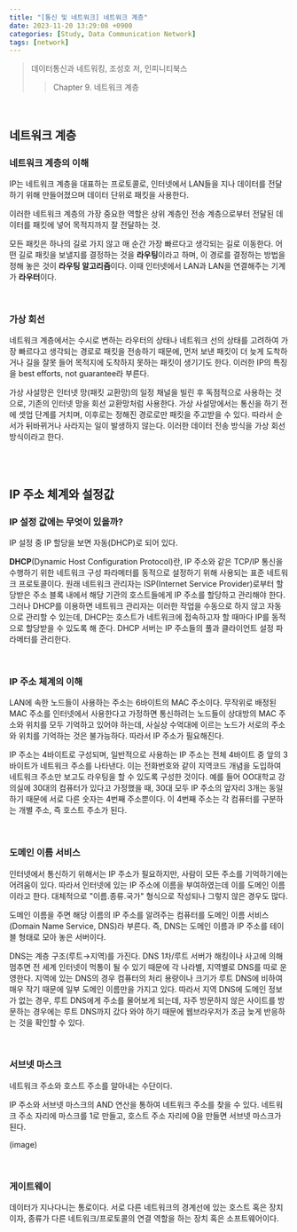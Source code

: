 ```yaml
---
title: "[통신 및 네트워크] 네트워크 계층"
date: 2023-11-20 13:29:08 +0900
categories: [Study, Data Communication Network]
tags: [network]
---
```


> 데이터통신과 네트워킹, 조성호 저, 인피니티북스
> 
> > Chapter 9. 네트워크 계층

<br>

## **네트워크 계층**

### **네트워크 계층의 이해**

IP는 네트워크 계층을 대표하는 프로토콜로, 인터넷에서 LAN들을 지나 데이터를 전달하기 위해 만들어졌으며 데이터 단위로 패킷을 사용한다.

이러한 네트워크 계층의 가장 중요한 역할은 상위 계층인 전송 계층으로부터 전달된 데이터를 패킷에 넣어 목적지까지 잘 전달하는 것.

모든 패킷은 하나의 길로 가지 않고 매 순간 가장 빠르다고 생각되는 길로 이동한다. 어떤 길로 패킷을 보낼지를 결정하는 것을 **라우팅**이라고 하며, 이 경로를 결정하는 방법을 정해 놓은 것이 **라우팅 알고리즘**이다. 이때 인터넷에서 LAN과 LAN을 연결해주는 기계가 **라우터**이다.

<br>

### **가상 회선**

네트워크 계층에서는 수시로 변하는 라우터의 상태나 네트워크 선의 상태를 고려하여 가장 빠르다고 생각되는 경로로 패킷을 전송하기 때문에, 먼저 보낸 패킷이 더 늦게 도착하거나 길을 잘못 들어 목적지에 도착하지 못하는 패킷이 생기기도 한다. 이러한 IP의 특징을 best efforts, not guarantee라 부른다.

가상 사설망은 인터넷 망(패킷 교환망)의 일정 채널을 빌린 후 독점적으로 사용하는 것으로, 기존의 인터넷 망을 회선 교환망처럼 사용한다. 가상 사설망에서는 통신을 하기 전에 셋업 단계를 거치며, 이후로는 정해진 경로로만 패킷을 주고받을 수 있다. 따라서 순서가 뒤바뀌거나 사라지는 일이 발생하지 않는다. 이러한 데이터 전송 방식을 가상 회선 방식이라고 한다.

<br>

<br>

## **IP 주소 체계와 설정값**

### **IP 설정 값에는 무엇이 있을까?**

IP 설정 중 IP 할당을 보면 자동(DHCP)로 되어 있다.

**DHCP**(Dynamic Host Configuration Protocol)란, IP 주소와 같은 TCP/IP 통신을 수행하기 위한 네트워크 구성 파라메터를 동적으로 설정하기 위해 사용되는 표준 네트워크 프로토콜이다. 원래 네트워크 관리자는 ISP(Internet Service Provider)로부터 할당받은 주소 블록 내에서 해당 기관의 호스트들에게 IP 주소를 할당하고 관리해야 한다. 그러나 DHCP를 이용하면 네트워크 관리자는 이러한 작업을 수동으로 하지 않고 자동으로 관리할 수 있는데, DHCP는 호스트가 네트워크에 접속하고자 할 때마다 IP를 동적으로 할당받을 수 있도록 해 준다. DHCP 서버는 IP 주소들의 풀과 클라이언트 설정 파라메터를 관리한다.

<br>

### **IP 주소 체계의 이해**

LAN에 속한 노드들이 사용하는 주소는 6바이트의 MAC 주소이다. 무작위로 배정된 MAC 주소를 인터넷에서 사용한다고 가정하면 통신하려는 노드들이 상대방의 MAC 주소와 위치를 모두 기억하고 있어야 하는데, 사실상 수억대에 이르는 노드가 서로의 주소와 위치를 기억하는 것은 불가능하다. 따라서 IP 주소가 필요해진다.

 IP 주소는 4바이트로 구성되며, 일반적으로 사용하는 IP 주소는 전체 4바이트 중 앞의 3바이트가 네트워크 주소를 나타낸다. 이는 전화번호와 같이 지역코드 개념을 도입하여 네트워크 주소만 보고도 라우팅을 할 수 있도록 구성한 것이다. 예를 들어 OO대학교 강의실에 30대의 컴퓨터가 있다고 가정했을 때, 30대 모두 IP 주소의 앞자리 3개는 동일하기 때문에 서로 다른 숫자는 4번째 주소뿐이다. 이 4번째 주소는 각 컴퓨터를 구분하는 개별 주소, 즉 호스트 주소가 된다.

<br>

### **도메인 이름 서비스**

인터넷에서 통신하기 위해서는 IP 주소가 필요하지만, 사람이 모든 주소를 기억하기에는 어려움이 있다. 따라서 인터넷에 있는 IP 주소에 이름을 부여하였는데 이를 도메인 이름이라고 한다. 대체적으로 "이름.종류.국가" 형식으로 작성되나 그렇지 않은 경우도 많다.

도메인 이름을 주면 해당 이름의 IP 주소를 알려주는 컴퓨터를 도메인 이름 서비스(Domain Name Service, DNS)라 부른다. 즉, DNS는 도메인 이름과 IP 주소를 테이블 형태로 모아 놓은 서버이다.

DNS는 계층 구조(루트→지역)를 가진다. DNS 1차/루트 서버가 해킹이나 사고에 의해 멈추면 전 세계 인터넷이 먹통이 될 수 있기 때문에 각 나라별, 지역별로 DNS를 따로 운영한다. 지역에 있는 DNS의 경우 컴퓨터의 처리 용량이나 크기가 루트 DNS에 비하여 매우 작기 때문에 일부 도메인 이름만을 가지고 있다. 따라서 지역 DNS에 도메인 정보가 없는 경우, 루트 DNS에게 주소를 물어보게 되는데, 자주 방문하지 않은 사이트를 방문하는 경우에는 루트 DNS까지 갔다 와야 하기 때문에 웹브라우저가 조금 늦게 반응하는 것을 확인할 수 있다.

<br>

### **서브넷 마스크**

네트워크 주소와 호스트 주소를 알아내는 수단이다.

IP 주소와 서브넷 마스크의 AND 연산을 통하여 네트워크 주소를 찾을 수 있다. 네트워크 주소 자리에 마스크를 1로 만들고, 호스트 주소 자리에 0을 만들면 서브넷 마스크가 된다.

(image)

<br>

### **게이트웨이**

데이터가 지나다니는 통로이다. 서로 다른 네트워크의 경계선에 있는 호스트 혹은 장치이자, 종류가 다른 네트워크/프로토콜의 연결 역할을 하는 장치 혹은 소프트웨어이다.

<br>
